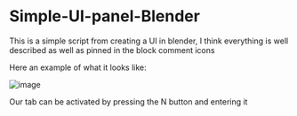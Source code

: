 # Simple-UI-panel-Blender
This is a simple script from creating a UI in blender, I think everything is well described as well as pinned in the block comment icons

Here an example of what it looks like:


![image](https://user-images.githubusercontent.com/76691392/179417406-9aa81767-a40d-4565-842b-fe13c2f0c23d.png)


Our tab can be activated by pressing the N button and entering it
